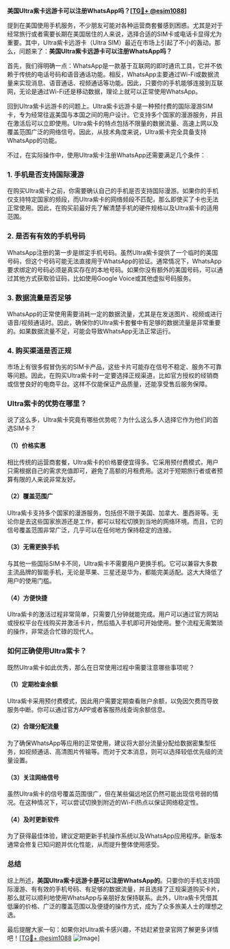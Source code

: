 **美国Ultra紫卡远游卡可以注册WhatsApp吗？[[TG💪+ @esim1088](https://t.me/s/esim1088)]**

提到在美国使用手机服务，不少朋友可能对各种运营商套餐感到困惑。尤其是对于经常旅行或者需要长期在美国居住的人来说，选择合适的SIM卡或电话卡显得尤为重要。其中，Ultra紫卡远游卡（Ultra SIM）最近在市场上引起了不小的轰动。那么，问题来了：**美国Ultra紫卡远游卡可以注册WhatsApp吗？**

首先，我们得明确一点：WhatsApp是一款基于互联网的即时通讯工具，它并不依赖于传统的电话号码和语音通话功能。相反，WhatsApp主要通过Wi-Fi或数据流量来实现消息、语音通话、视频通话等功能。因此，只要你的手机能够连接到互联网，无论是通过Wi-Fi还是移动数据，理论上就可以正常使用WhatsApp。

回到Ultra紫卡远游卡的问题上。Ultra紫卡远游卡是一种预付费的国际漫游SIM卡，专为经常往返美国与本国之间的用户设计。它支持多个国家的漫游服务，并且在激活后可以立即使用。Ultra紫卡的特点包括不限量的数据流量、高速上网以及覆盖范围广泛的网络信号。因此，从技术角度来说，Ultra紫卡完全具备支持WhatsApp的功能。

不过，在实际操作中，使用Ultra紫卡注册WhatsApp还需要满足几个条件：

### **1. 手机是否支持国际漫游**
在购买Ultra紫卡之前，你需要确认自己的手机是否支持国际漫游。如果你的手机仅支持特定国家的频段，而Ultra紫卡的网络频段不匹配，那么即使买了卡也无法正常使用。因此，在购买前最好先了解清楚手机的硬件规格以及Ultra紫卡的适用范围。

### **2. 是否有有效的手机号码**
WhatsApp注册的第一步是绑定手机号码。虽然Ultra紫卡提供了一个临时的美国号码，但这个号码可能无法直接用于WhatsApp的验证。通常情况下，WhatsApp要求绑定的号码必须是真实存在的本地号码。如果你没有额外的美国号码，可以通过其他方式获取验证码，比如使用Google Voice或其他虚拟号码服务。

### **3. 数据流量是否足够**
WhatsApp的正常使用需要消耗一定的数据流量，尤其是在发送图片、视频或进行语音/视频通话时。因此，确保你的Ultra紫卡套餐中有足够的数据流量是非常重要的。如果数据流量不足，可能会导致WhatsApp无法正常运行。

### **4. 购买渠道是否正规**
市场上有很多假冒伪劣的SIM卡产品，这些卡片可能存在信号不稳定、服务不可靠等问题。因此，在购买Ultra紫卡时一定要选择正规渠道，比如官方授权的经销商或信誉良好的电商平台。这样不仅能保证产品质量，还能享受售后服务保障。

### **Ultra紫卡的优势在哪里？**

说了这么多，Ultra紫卡究竟有哪些优势呢？为什么这么多人选择它作为他们的首选SIM卡？

#### **（1）价格实惠**
相比传统的运营商套餐，Ultra紫卡的价格要便宜得多。它采用预付费模式，用户只需根据自己的需求充值即可，避免了高额的月租费用。这对于短期旅行者或者预算有限的人来说非常友好。

#### **（2）覆盖范围广**
Ultra紫卡支持多个国家的漫游服务，包括但不限于美国、加拿大、墨西哥等。无论你是去这些国家旅游还是工作，都可以轻松切换到当地的网络环境。而且，它的信号覆盖范围非常广泛，几乎可以在任何地方保持稳定的连接。

#### **（3）无需更换手机**
与其他一些国际SIM卡不同，Ultra紫卡不需要用户更换手机。它可以兼容大多数主流品牌的智能手机，无论是苹果、三星还是华为，都能完美适配。这大大降低了用户的使用门槛。

#### **（4）方便快捷**
Ultra紫卡的激活过程非常简单，只需要几分钟就能完成。用户可以通过官方网站或授权平台在线购买并激活卡片，然后插入手机即可开始使用。整个流程无需繁琐的操作，非常适合忙碌的现代人。

### **如何正确使用Ultra紫卡？**

既然Ultra紫卡如此优秀，那么在日常使用过程中需要注意哪些事项呢？

#### **（1）定期检查余额**
Ultra紫卡采用预付费模式，因此用户需要定期查看账户余额，以免因欠费而导致服务中断。你可以通过官方APP或者客服热线查询余额信息。

#### **（2）合理分配流量**
为了确保WhatsApp等应用的正常使用，建议将大部分流量分配给数据密集型任务，如视频通话、高清图片传输等。而对于文本消息，则可以选择较低优先级的流量设置。

#### **（3）关注网络信号**
虽然Ultra紫卡的信号覆盖范围很广，但在某些偏远地区仍然可能出现信号弱的情况。在这种情况下，可以尝试切换到附近的Wi-Fi热点以保证网络稳定性。

#### **（4）及时更新软件**
为了获得最佳体验，建议定期更新手机操作系统以及WhatsApp应用程序。新版本通常会修复已知问题并优化性能，从而提升整体使用感受。

### **总结**

综上所述，**美国Ultra紫卡远游卡是可以注册WhatsApp的**。只要你的手机支持国际漫游、有有效的手机号码、有足够的数据流量，并且选择了正规渠道购买卡片，那么就可以顺利地使用WhatsApp与亲朋好友保持联系。此外，Ultra紫卡凭借其低廉的价格、广泛的覆盖范围以及便捷的操作方式，成为了众多旅美人士的理想之选。

最后提醒大家一句：如果你对Ultra紫卡感兴趣，不妨赶紧登录官网了解更多详情吧！[[TG💪+ @esim1088](https://t.me/s/esim1088) ![Image](https://i.postimg.cc/4NQfJmqS/Snipaste-2025-05-13-00-14-12.png)]